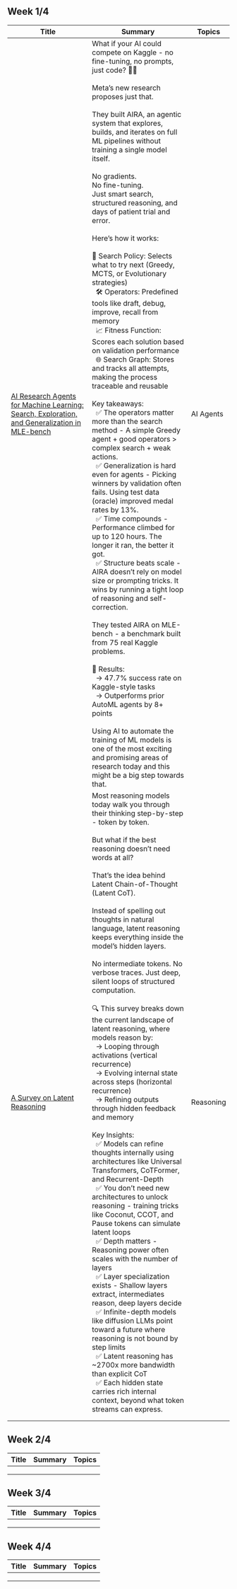 ## Week 1/4
| Title | Summary | Topics | 
| --- | --- | --- |
| [AI Research Agents for Machine Learning: Search, Exploration, and Generalization in MLE-bench](https://arxiv.org/pdf/2507.02554) | What if your AI could compete on Kaggle - no fine-tuning, no prompts, just code? 🤖🏅 <br><br>Meta’s new research proposes just that. <br><br>They built AIRA, an agentic system that explores, builds, and iterates on full ML pipelines without training a single model itself. <br><br> No gradients. <br>No fine-tuning. <br>Just smart search, structured reasoning, and days of patient trial and error. <br><br>Here’s how it works: <br><br>🧠 Search Policy: Selects what to try next (Greedy, MCTS, or Evolutionary strategies) <br> &nbsp; 🛠️ Operators: Predefined tools like draft, debug, improve, recall from memory <br> &nbsp;  📈 Fitness Function: Scores each solution based on validation performance <br> &nbsp;  🌐 Search Graph: Stores and tracks all attempts, making the process traceable and reusable <br><br>Key takeaways: <br> &nbsp; ✅ The operators matter more than the search method - A simple Greedy agent + good operators > complex search + weak actions. <br> &nbsp; ✅ Generalization is hard even for agents - Picking winners by validation often fails. Using test data (oracle) improved medal rates by 13%. <br> &nbsp; ✅ Time compounds - Performance climbed for up to 120 hours. The longer it ran, the better it got. <br> &nbsp; ✅ Structure beats scale - AIRA doesn’t rely on model size or prompting tricks. It wins by running a tight loop of reasoning and self-correction. <br><br>They tested AIRA on MLE-bench - a benchmark built from 75 real Kaggle problems. <br><br>🎯 Results: <br> &nbsp;  -> 47.7% success rate on Kaggle-style tasks <br> &nbsp;  -> Outperforms prior AutoML agents by 8+ points <br><br>Using AI to automate the training of ML models is one of the most exciting and promising areas of research today and this might be a big step towards that. | AI Agents |  
| [A Survey on Latent Reasoning](https://arxiv.org/pdf/2507.06203) | Most reasoning models today walk you through their thinking step-by-step - token by token. <br><br> But what if the best reasoning doesn’t need words at all? <br><br> That’s the idea behind Latent Chain-of-Thought (Latent CoT). <br><br> Instead of spelling out thoughts in natural language, latent reasoning keeps everything inside the model’s hidden layers. <br><br> No intermediate tokens. No verbose traces. Just deep, silent loops of structured computation. <br><br> 🔍 This survey breaks down the current landscape of latent reasoning, where models reason by: <br> &nbsp;  -> Looping through activations (vertical recurrence) <br> &nbsp;  -> Evolving internal state across steps (horizontal recurrence) <br> &nbsp;  -> Refining outputs through hidden feedback and memory <br><br> Key Insights: <br> &nbsp;  ✅ Models can refine thoughts internally using architectures like Universal Transformers, CoTFormer, and Recurrent-Depth <br> &nbsp;  ✅ You don’t need new architectures to unlock reasoning - training tricks like Coconut, CCOT, and Pause tokens can simulate latent loops <br> &nbsp;  ✅ Depth matters - Reasoning power often scales with the number of layers <br> &nbsp;  ✅ Layer specialization exists - Shallow layers extract, intermediates reason, deep layers decide <br> &nbsp;  ✅ Infinite-depth models like diffusion LLMs point toward a future where reasoning is not bound by step limits <br> &nbsp;  ✅ Latent reasoning has ~2700x more bandwidth than explicit CoT <br> &nbsp;  ✅ Each hidden state carries rich internal context, beyond what token streams can express. | Reasoning |
| []() |  |  |
| []() |  |  |


## Week 2/4
| Title | Summary | Topics |
| --- | --- | --- |
| []() |  |  |
| []() |  |  |
| []() |  |  |

## Week 3/4
| Title | Summary | Topics |
| --- | --- | --- |
| []() |  |  |
| []() |  |  |
| []() |  |  |

## Week 4/4
| Title | Summary | Topics |
| --- | --- | --- |
| []() |  |  |
| []() |  |  |
| []() |  |  |
